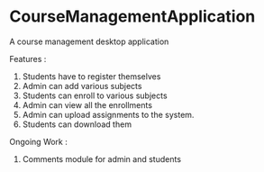 # CourseManagementApplication
A course management desktop application

Features : 

1. Students have to register themselves
2. Admin can add various subjects
3. Students can enroll to various subjects
4. Admin can view all the enrollments
5. Admin can upload assignments to the system.
6. Students can download them


Ongoing Work : 

1. Comments module for admin and students
